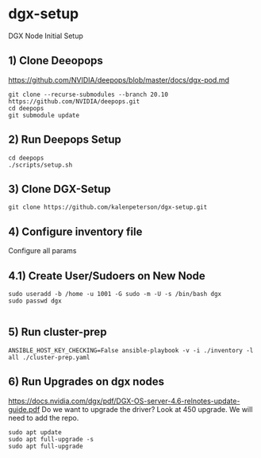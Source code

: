 # dgx-setup
DGX Node Initial Setup


## 1) Clone Deeopops
https://github.com/NVIDIA/deepops/blob/master/docs/dgx-pod.md
```
git clone --recurse-submodules --branch 20.10 https://github.com/NVIDIA/deepops.git
cd deepops
git submodule update
```


## 2) Run Deepops Setup
```
cd deepops
./scripts/setup.sh
```


## 3) Clone DGX-Setup
```
git clone https://github.com/kalenpeterson/dgx-setup.git
```


## 4) Configure inventory file
Configure all params

## 4.1) Create User/Sudoers on New Node
```
sudo useradd -b /home -u 1001 -G sudo -m -U -s /bin/bash dgx
sudo passwd dgx


```
## 5) Run cluster-prep
```
ANSIBLE_HOST_KEY_CHECKING=False ansible-playbook -v -i ./inventory -l all ./cluster-prep.yaml
```

## 6) Run Upgrades on dgx nodes
https://docs.nvidia.com/dgx/pdf/DGX-OS-server-4.6-relnotes-update-guide.pdf
Do we want to upgrade the driver? Look at 450 upgrade. We will need to add the repo.
```
sudo apt update
sudo apt full-upgrade -s
sudo apt full-upgrade
```

